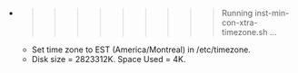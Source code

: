 * >>>>>>>>> Running inst-min-con-xtra-timezone.sh ...
  * Set time zone to EST (America/Montreal) in /etc/timezone.
  * Disk size = 2823312K. Space Used = 4K.
